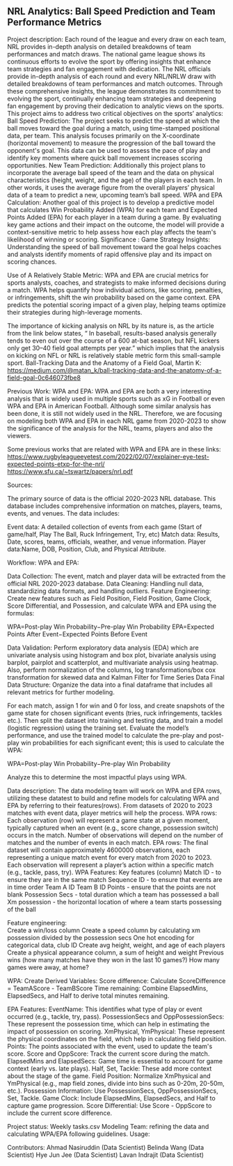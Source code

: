 ## NRL Analytics: Ball Speed Prediction and Team Performance Metrics

Project description:
Each round of the league and every draw on each team, NRL provides in-depth analysis on detailed breakdowns of team performances and match draws. The national game league shows its continuous efforts to evolve the sport by offering insights that enhance team strategies and fan engagement with dedication.
The NRL officials provide in-depth analysis of each round and every NRL/NRLW draw with detailed breakdowns of team performances and match outcomes. Through these comprehensive insights, the league demonstrates its commitment to evolving the sport, continually enhancing team strategies and deepening fan engagement by proving their dedication to analytic views on the sports. This project aims to address two critical objectives on the sports’ analytics:
Ball Speed Prediction: The project seeks to predict the speed at which the ball moves toward the goal during a match, using time-stamped positional data, per team. This analysis focuses primarily on the X-coordinate (horizontal movement) to measure the progression of the ball toward the opponent's goal. This data can be used to assess the pace of play and identify key moments where quick ball movement increases scoring opportunities.
New Team Prediction: Additionally this project plans to incorporate the average ball speed of the team and the data on physical characteristics (height, weight, and the age) of the players in each team. In other words, it uses the average figure from the overall players’ physical data of a team to predict a new, upcoming team’s ball speed. 
WPA and EPA Calculation: Another goal of this project is to develop a predictive model that calculates Win Probability Added (WPA) for each team and Expected Points Added (EPA)  for each player in a team during a game. By evaluating key game actions and their impact on the outcome, the model will provide a context-sensitive metric to help assess how each play affects the team's likelihood of winning or scoring.
Significance :
Game Strategy Insights: Understanding the speed of ball movement toward the goal helps coaches and analysts identify moments of rapid offensive play and its impact on scoring chances. 

Use of A Relatively Stable Metric: WPA and EPA are crucial metrics for sports analysts, coaches, and strategists to make informed decisions during a match. WPA helps quantify how individual actions, like scoring, penalties, or infringements, shift the win probability based on the game context. EPA predicts the potential scoring impact of a given play, helping teams optimize their strategies during high-leverage moments.

The importance of kicking analysis on NRL by its nature is, as the article from the link below states, “ In baseball, results-based analysis generally tends to even out over the course of a 600 at-bat season, but NFL kickers only get 30–40 field goal attempts per year.” which implies that the analysis on kicking on NFL or NRL is relatively stable metric form this small-sample sport. 
Ball-Tracking Data and the Anatomy of a Field Goal, Martin K: 
https://medium.com/@matan_k/ball-tracking-data-and-the-anatomy-of-a-field-goal-0c646073fbe8

Previous Work:
WPA and EPA: 
WPA and EPA are both a very interesting analysis that is widely used in multiple sports such as xG in Football or even WPA and EPA in American Football. Although some similar analysis has been done, it is still not widely used in the NRL. Therefore, we are focusing on modeling both WPA and EPA in each NRL game from 2020-2023 to show the significance of the analysis for the NRL, teams, players and also the viewers. 

Some previous works that are related with WPA and EPA are in these links:
https://www.rugbyleagueeyetest.com/2022/02/07/explainer-eye-test-expected-points-etxp-for-the-nrl/ 
https://www.sfu.ca/~tswartz/papers/nrl.pdf 

Sources:

The primary source of data is the official 2020-2023 NRL database. This database includes comprehensive information on matches, players, teams, events, and venues. The data includes:

Event data: A detailed collection of events from each game (Start of game/half, Play The Ball, Ruck Infringement, Try, etc) 
Match data: Results, Date, scores, teams, officials, weather, and venue information. Player data:Name, DOB, Position, Club, and Physical Attribute.

Workflow: 
WPA and EPA:

Data Collection: The event, match and player data will be extracted from the official NRL 2020-2023 database.
Data Cleaning: Handling null data, standardizing data formats, and handling outliers.
Feature Engineering: Create new features such as Field Position, Field Position, Game Clock, Score Differential, and Possession, and calculate WPA and EPA using the formulas:

WPA=Post-play Win Probability−Pre-play Win Probability
EPA=Expected Points After Event−Expected Points Before Event

Data Validation: Perform exploratory data analysis (EDA) which are univariate analysis using histogram and box plot, bivariate analysis using barplot, pairplot and scatterplot, and multivariate analysis using heatmap. Also, perform normalization of the columns, log transformations/box cox transformation for skewed data and Kalman Filter for Time Series Data
Final Data Structure: Organize the data into a final dataframe that includes all relevant metrics for further modeling.

For each match, assign 1 for win and 0 for loss, and create snapshots of the game state for chosen significant events (tries, ruck infringements, tackles etc.). Then split the dataset into training and testing data, and train a model (logistic regression) using the training set. Evaluate the model’s performance, and use the trained model to calculate the pre-play and post-play win probabilities for each significant event; this is used to calculate the WPA:

WPA=Post-play Win Probability−Pre-play Win Probability

Analyze this to determine the most impactful plays using WPA.


Data description: 
The data modeling team will work on WPA and EPA rows,  utilizing these datatest to build and refine models for calculating WPA and EPA by referring to their features(rows). From datasets of 2020 to 2023 matches with event data, player metrics will help the process.
WPA rows:
Each observation (row) will represent a game state at a given moment, typically captured when an event (e.g., score change, possession switch) occurs in the match. Number of observations will depend on the number of matches and the number of events in each match.
EPA rows:
The final dataset will contain approximately 4600000 observations, each representing a unique match event for every match from 2020 to 2023.
Each observation will represent a player’s action within a specific match (e.g., tackle, pass, try).
WPA Features:
Key features (column) 
Match ID - to ensure they are in the same match 
Sequence ID - to ensure that events are in time order 
Team A ID 
Team B ID 
Points - ensure that the points are not blank 
Possession Secs - total duration which a team has possessed a ball 
Xm possession - the horizontal location of where a team starts possessing of the ball 
 
Feature engineering: 	
Create a win/loss column 
Create a speed column by calculating xm possession divided by the possession secs 
One hot encoding for categorical data, club ID 
Create avg height, weight, and age of each players 
Create a physical appearance column, a sum of height and weight 
Previous wins (how many matches have they won in the last 10 games?) 
How many games were away, at home?  
 
WPA: 
Create Derived Variables: 
Score difference: Calculate ScoreDifference = TeamAScore - TeamBScore 
Time remaining: Combine ElapsedMins, ElapsedSecs, and Half to derive total minutes remaining. 


EPA Features:
EventName: This identifies what type of play or event occurred (e.g., tackle, try, pass).
PossessionSecs and OppPossessionSecs: These represent the possession time, which can help in estimating the impact of possession on scoring.
XmPhysical, YmPhysical: These represent the physical coordinates on the field, which help in calculating field position.
Points: The points associated with the event, used to update the team's score.
Score and OppScore: Track the current score during the match.
ElapsedMins and ElapsedSecs: Game time is essential to account for game context (early vs. late plays).
Half, Set, Tackle: These add more context about the stage of the game.
Field Position: Normalize XmPhysical and YmPhysical (e.g., map field zones, divide into bins such as 0-20m, 20-50m, etc.).
Possession Information: Use PossessionSecs, OppPossessionSecs, Set, Tackle.
Game Clock: Include ElapsedMins, ElapsedSecs, and Half to capture game progression.
Score Differential: Use Score - OppScore to include the current score difference.


Project status:
Weekly tasks.csv
Modeling Team: refining the data and calculating WPA/EPA following guidelines.
Usage: 


Contributors: 
Ahmad Nasiruddin (Data Scientist)
Belinda Wang (Data Scientist)
Hye Jun Jee (Data Scientist) 
Lavan Indrajit (Data Scientist)



